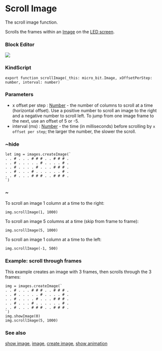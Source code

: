 # Scroll Image

The scroll image function.

Scrolls the frames within an [Image](/microbit/reference/image/image) on the [LED screen](/microbit/device/screen).

### Block Editor

![](/static/mb/scroll-image-0.png)

### KindScript

```
export function scrollImage(_this: micro_bit.Image, xOffsetPerStep: number, interval: number)
```

### Parameters

* x offset per step : [Number](/microbit/reference/types/number) - the number of columns to scroll at a time (horizontal offset). Use a positive number to scroll an image to the right and a negative number to scroll left. To jump from one image frame to the next, use an offset of 5 or -5.
* interval (ms) : [Number](/microbit/reference/types/number) - the time (in milliseconds) before scrolling by `x offset per step`; the larger the number, the slower the scroll.

### ~hide

```
let img = images.createImage(`
. . # . . . # # # . . # # # .
. . # . . . . . # . . . . # .
. . # . . . . # . . . # # # .
. . # . . . # . . . . . . # .
. . # . . . # # # . . # # # .
`)
```

### ~

To scroll an image 1 column at a time to the right:

```
img.scrollImage(1, 1000)
```

To scroll an image 5 columns at a time (skip from frame to frame):

```
img.scrollImage(5, 1000)
```

To scroll an image 1 column at a time to the left:

```
img.scrollImage(-1, 500)
```

### Example: scroll through frames

This example creates an image with 3 frames, then scrolls through the 3 frames:

```
img = images.createImage(`
. . # . . . # # # . . # # # .
. . # . . . . . # . . . . # .
. . # . . . . # . . . # # # .
. . # . . . # . . . . . . # .
. . # . . . # # # . . # # # .
`)
img.showImage(0)
img.scrollImage(5, 1000)
```

### See also

[show image](/microbit/reference/images/show-image), [image](/microbit/reference/image/image), [create image](/microbit/reference/images/create-image), [show animation](/microbit/reference/basic/show-animation)

